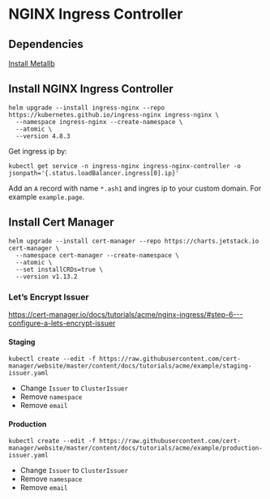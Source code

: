 # NGINX Ingress Controller

## Dependencies

[Install Metallb](./metallb.md)

## Install NGINX Ingress Controller

```shell
helm upgrade --install ingress-nginx --repo https://kubernetes.github.io/ingress-nginx ingress-nginx \
  --namespace ingress-nginx --create-namespace \
  --atomic \
  --version 4.8.3
```

Get ingress ip by:

```shell
kubectl get service -n ingress-nginx ingress-nginx-controller -o jsonpath='{.status.loadBalancer.ingress[0].ip}'
```

Add an `A` record with name `*.ash1` and ingres ip to your custom domain. For example `example.page`.

## Install Cert Manager

```shell
helm upgrade --install cert-manager --repo https://charts.jetstack.io cert-manager \
  --namespace cert-manager --create-namespace \
  --atomic \
  --set installCRDs=true \
  --version v1.13.2
```

### Let’s Encrypt Issuer

https://cert-manager.io/docs/tutorials/acme/nginx-ingress/#step-6---configure-a-lets-encrypt-issuer

#### Staging

```shell
kubectl create --edit -f https://raw.githubusercontent.com/cert-manager/website/master/content/docs/tutorials/acme/example/staging-issuer.yaml
```

- Change `Issuer` to `ClusterIssuer`
- Remove `namespace`
- Remove `email`

#### Production

```shell
kubectl create --edit -f https://raw.githubusercontent.com/cert-manager/website/master/content/docs/tutorials/acme/example/production-issuer.yaml
```

- Change `Issuer` to `ClusterIssuer`
- Remove `namespace`
- Remove `email`
